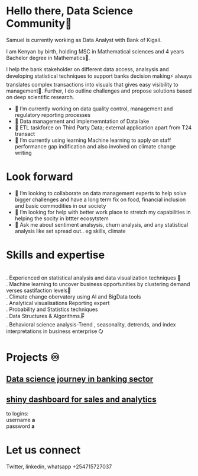 # Hello there, Data Science Community👋

Samuel is currently working as Data Analyst with Bank of Kigali.

I am Kenyan by birth, holding MSC in Mathematical sciences and 4 years Bachelor degree in Mathematics🌱.




I help the bank stakeholder on different data access, analsysis and developing statistical techniques to support banks decision making⚡ 
always translates complex transactions into visuals that gives easy visibility to management💬. Further, I do outline challenges and propose solutions based on deep scientific research.

- 🔭 I’m currently working on data quality control, management and regulatory reporting processes
- 🌱 Data management and implememntation of Data lake 
- 🏦 ETL taskforce on Third Party Data; external application apart from T24 transact
- 🌱 I’m currently using learning Machine learning to apply on staff performance gap indification and also involved on climate change writing

# Look forward

- 👯 I’m looking to collaborate on data management experts to help solve bigger challenges and have a long term fix on food, financial inclusion and basic commodities in our society
- 🤔 I’m looking for help with better work place to stretch my capabilities in helping the socity in bttter ecosytstem
- 💬 Ask me about sentiment analsysis, churn analysis, and any statistical analysis like set spread out.. eg skills, climate



# Skills and expertise

<br>. Experienced on statistical analysis and data visualization techniques 🤔
<br>. Machine learning to uncover business opportunities by clustering demand verses sastifaction levels🔢
<br>. Climate change obervatory using AI and BigData tools
<br>. Analytical visualisations
Reporting expert
<br>. Probability and Statistics techniques 
<br>. Data Structures & Algorithms🗜️
<br>. Behavioral science analysis-Trend , seasonality, detrends, and index interpretations in business enterprise 🗘

# Projects ♾️

## [Data science journey in banking sector](https://github.com/samu4/data-consolidation-with-python/blob/master/data_consolidation.ipynb)

## [shiny dashboard for sales and analytics](https://sam2019.shinyapps.io/sales) 

to logins: <br> username **a** <br> password **a**


# Let us connect

Twitter, linkedin, whatsapp +254715727037

